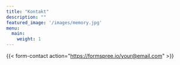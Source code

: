 ```yaml
---
title: "Kontakt"
description: ""
featured_image: '/images/memory.jpg'
menu:
  main:
    weight: 1
---
```


{{< form-contact action="https://formspree.io/your@email.com" >}}
